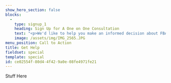 ```yaml
---
show_hero_section: false
blocks:
  -
    type: signup_1
    heading: Sign Up for A One on One Consultation
    text: "<p>We'd like to help you make an informed decision about FBA.</p>"
    image: /assets/img/IMG_2565.JPG
menu_position: Call to Action
title: Get Help
fieldset: special
template: special
id: ce02554f-80d4-4f42-9a0e-08fe4971fe21
---
```

Stuff Here